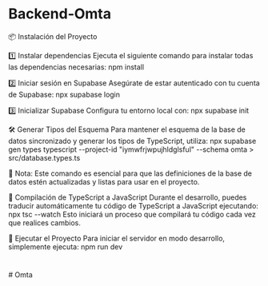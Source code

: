 ﻿# Backend-Omta

📦 Instalación del Proyecto

1️⃣ Instalar dependencias
Ejecuta el siguiente comando para instalar todas las dependencias necesarias:
npm install

2️⃣ Iniciar sesión en Supabase
Asegúrate de estar autenticado con tu cuenta de Supabase:
npx supabase login

3️⃣ Inicializar Supabase
Configura tu entorno local con:
npx supabase init

🛠 Generar Tipos del Esquema
Para mantener el esquema de la base de datos sincronizado y generar los tipos de TypeScript, utiliza:
npx supabase gen types typescript --project-id "iymwfrjwpujhldglsful" --schema omta > src/database.types.ts

📌 Nota: Este comando es esencial para que las definiciones de la base de datos estén actualizadas y listas para usar en el proyecto.

🔄 Compilación de TypeScript a JavaScript
Durante el desarrollo, puedes traducir automáticamente tu código de TypeScript a JavaScript ejecutando:
npx tsc --watch
Esto iniciará un proceso que compilará tu código cada vez que realices cambios.


🚀 Ejecutar el Proyecto
Para iniciar el servidor en modo desarrollo, simplemente ejecuta:
npm run dev
#
#   O m t a 
 
 
